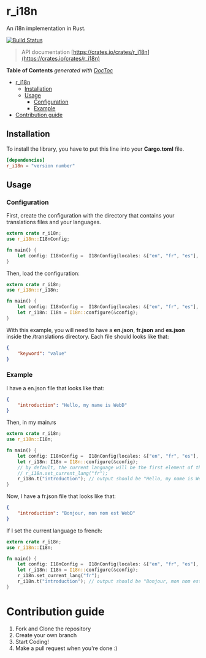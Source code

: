 # r_i18n
An i18n implementation in Rust. 

[![Build Status](https://travis-ci.com/WebD-EG/i18n.svg?branch=master)](https://travis-ci.com/WebD-EG/i18n)

> API documentation [https://crates.io/crates/r_i18n](https://crates.io/crates/r_i18n)

<!-- START doctoc generated TOC please keep comment here to allow auto update -->
<!-- DON'T EDIT THIS SECTION, INSTEAD RE-RUN doctoc TO UPDATE -->
**Table of Contents**  *generated with [DocToc](https://github.com/thlorenz/doctoc)*

- [r_i18n](#r_i18n)
  - [Installation](#installation)
  - [Usage](#usage)
    - [Configuration](#configuration)
    - [Example](#example)
- [Contribution guide](#contribution-guide)

<!-- END doctoc generated TOC please keep comment here to allow auto update -->

## Installation
To install the library, you have to put this line into your **Cargo.toml** file.
```toml
[dependencies]
r_i18n = "version number"
```

## Usage

### Configuration
First, create the configuration with the directory that contains your translations files and your languages.
```rust
extern crate r_i18n;
use r_i18n::I18nConfig;

fn main() {
    let config: I18nConfig =  I18nConfig{locales: &["en", "fr", "es"], directory: "translations"};
}
```
Then, load the configuration:
```rust
extern crate r_i18n;
use r_i18n::r_i18n;

fn main() {
    let config: I18nConfig =  I18nConfig{locales: &["en", "fr", "es"], directory: "translations"};
    let r_i18n: I18n = I18n::configure(&config);
}
```
With this example, you will need to have a **en.json**, **fr.json** and **es.json** inside the /translations directory. Each file should looks like that:
```json
{
    "keyword": "value"
}
```
### Example
I have a en.json file that looks like that:
```json
{
    "introduction": "Hello, my name is WebD"
}
```

Then, in my main.rs

```rust
extern crate r_i18n;
use r_i18n::I18n;

fn main() {
    let config: I18nConfig =  I18nConfig{locales: &["en", "fr", "es"], directory: "translations"};
    let r_i18n: I18n = I18n::configure(&config);
    // by default, the current language will be the first element of the locales array. You can do like that if you want to set the language:
    // r_i18n.set_current_lang("fr");
    r_i18n.t("introduction"); // output should be "Hello, my name is WebD"
}
```

Now, I have a fr.json file that looks like that:
```json
{
    "introduction": "Bonjour, mon nom est WebD"
}
```

If I set the current language to french:
```rust
extern crate r_i18n;
use r_i18n::I18n;

fn main() {
    let config: I18nConfig =  I18nConfig{locales: &["en", "fr", "es"], directory: "translations"};
    let r_i18n: I18n = I18n::configure(&config);
    r_i18n.set_current_lang("fr");
    r_i18n.t("introduction"); // output should be "Bonjour, mon nom est WebD
}
```

# Contribution guide
1. Fork and Clone the repository
2. Create your own branch
3. Start Coding!
4. Make a pull request when you're done :)